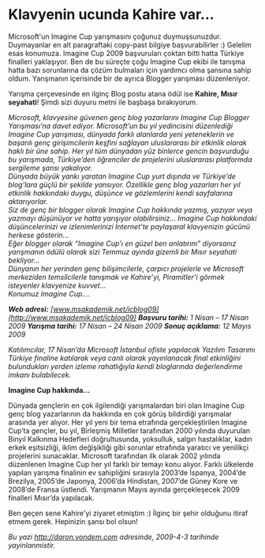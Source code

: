 # Klavyenin ucunda Kahire var... 

Microsoft'un Imagine Cup yarışmasını çoğunuz duymuşsunuzdur. Duymayanlar
en alt paragraftaki copy-past bilgiye başvurabilirler :) Gelelim esas
konumuza. Imagine Cup 2009 başvuruları çoktan bitti hatta Türkiye
finalleri yaklaşıyor. Ben de bu süreçte çoğu Imagine Cup ekibi ile
tanışma hatta bazı sorunlarına da çözüm bulmaları için yardımcı olma
şansına sahip oldum. Yarışmanın içerisinde bir de ayrıca Blogger
yarışması düzenleniyor.

Yarışma çerçevesinde en ilginç Blog postu atana ödül ise **Kahire, Mısır
seyahati**! Şimdi sizi duyuru metni ile başbaşa bırakıyorum.

*Microsoft, klavyesine güvenen genç blog yazarlarını Imagine Cup Blogger
Yarışması’na davet ediyor. Microsoft’un bu yıl yedincisini düzenlediği
Imagine Cup yarışması, dünyada farklı alanlarda yeni yeteneklerin ve
başarılı genç girişimcilerin keşfini sağlayan uluslararası bir etkinlik
olarak haklı bir üne sahip. Her yıl tüm dünyadan yüz binlerce gencin
başvurduğu bu yarışmada, Türkiye’den öğrenciler de projelerini
uluslararası platformda sergileme şansı yakalıyor.\
Dünyada büyük yankı yaratan Imagine Cup yurt dışında ve Türkiye’de
blog’lara güçlü bir şekilde yansıyor. Özellikle genç blog yazarları her
yıl etkinlik hakkındaki duygu, düşünce ve gözlemlerini kendi sayfalarına
aktarıyorlar.\
Siz de genç bir blogger olarak Imagine Cup hakkında yazmış, yazıyor veya
yazmayı düşünüyor ve hatta yarışıyor olabilirsiniz... Imagine Cup
hakkındaki düşüncelerinizi ve izlenimlerinizi İnternet’te paylaşaral
klavyenizin gücünü herkese gösterin...\
Eğer blogger olarak “Imagine Cup’ı en güzel ben anlatırım” diyorsanız
yarışmanın ödülü olarak sizi Temmuz ayında gizemli bir Mısır seyahati
bekliyor...\
Dünyanın her yerinden genç bilişimcilerle, çarpıcı projelerle ve
Microsoft merkeziden temsilcilerle tanışmak ve Kahire’yi, Piramitler’i
görmek isteyenler klavyenize kuvvet...\
Konumuz Imagine Cup....*

***Web adresi:**
[www.msakademik.net/icblog09](http://www.msakademik.net/icblog09)
**Başvuru tarihi:** 1 Nisan – 17 Nisan 2009 **Yarışma tarihi:** 17 Nisan
– 24 Nisan 2009 **Sonuç açıklama:** 12 Mayıs 2009*

*Katılımcılar, 17 Nisan’da Microsoft İstanbul ofiste yapılacak Yazılım
Tasarımı Türkiye finaline katılarak veya canlı olarak yayınlanacak final
etkinliğini bulundukları yerden izleme rahatlığıyla kendi bloglarında
değerlendirme imkanı bulabilecek.*

**Imagine Cup hakkında...**

Dünyada gençlerin en çok ilgilendiği yarışmalardan biri olan Imagine Cup
genç blog yazarlarının da hakkında en çok görüş bildirdiği yarışmalar
arasında yer alıyor. Her yıl yeni bir tema etrafında gerçekleştirilen
Imagine Cup’ta gençler, bu yıl, Birleşmiş Milletler tarafından 2000
yılında duyurulan Binyıl Kalkınma Hedefleri doğrultusunda, yoksulluk,
salgın hastalıklar, kadın erkek eşitsizliği, iklim değişikliği gibi
sorunlar etrafında yaratıcı ve yenilikçi projelerini sunacaklar.
Microsoft tarafından ilk olarak 2002 yılında düzenlenen Imagine Cup her
yıl farklı bir temayı konu alıyor. Farklı ülkelerde yapılan yarışma
finalinin ev sahipliğini sırasıyla 2003’de İspanya, 2004’de Brezilya,
2005’de Japonya, 2006’da Hindistan, 2007’de Güney Kore ve 2008’de Fransa
üstlendi. Yarışmanın Mayıs ayında gerçekleşecek 2009 finalleri Mısır’da
yapılacak.

Ben geçen sene Kahire'yi ziyaret etmiştim :) İlginç bir şehir olduğunu
itiraf etmem gerek. Hepinizin şansı bol olsun!


*Bu yazi http://daron.yondem.com adresinde, 2009-4-3 tarihinde yayinlanmistir.*